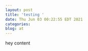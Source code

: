 ```yaml
---
layout: post
title: 'testing '
date: Thu Jun 03 00:22:55 EDT 2021
categories: 
blog: at
---
```

hey content 